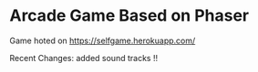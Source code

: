 # Arcade Game Based on Phaser
Game hoted on https://selfgame.herokuapp.com/

Recent Changes:
added sound tracks !!
